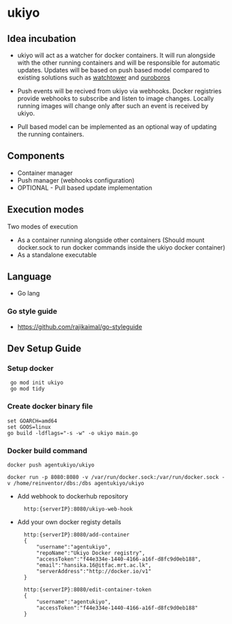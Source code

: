 # ukiyo

## Idea incubation

- ukiyo will act as a watcher for docker containers. It will run alongside with the other running containers and will be responsible for automatic updates. Updates will be based on push based model compared to existing solutions such as [watchtower](https://github.com/containrrr/watchtower) and [ouroboros](https://github.com/pyouroboros/ouroboros)

- Push events will be recived from ukiyo via webhooks. Docker registries provide webhooks to subscribe and listen to image changes. Locally running images will change only after such an event is received by ukiyo.

- Pull based model can be implemented as an optional way of updating the running containers.

## Components

- Container manager
- Push manager (webhooks configuration) 
- OPTIONAL - Pull based update implementation

## Execution modes

Two modes of execution

- As a container running alongside other containers (Should mount docker.sock to run docker commands inside the ukiyo docker container)
- As a standalone executable

## Language

- Go lang

### Go style guide

- https://github.com/rajikaimal/go-styleguide

## Dev Setup Guide

### Setup docker 
	 go mod init ukiyo
	 go mod tidy

### Create docker binary file
	set GOARCH=amd64
	set GOOS=linux
	go build -ldflags="-s -w" -o ukiyo main.go

### Docker build command
	
	docker push agentukiyo/ukiyo

	docker run -p 8080:8080 -v /var/run/docker.sock:/var/run/docker.sock -v /home/reinventor/dbs:/dbs agentukiyo/ukiyo

- Add webhook to dockerhub repository

        http:{serverIP}:8080/ukiyo-web-hook

- Add your own docker registy details

		http:{serverIP}:8080/add-container
		{
			"username":"agentukiyo",
			"repoName":"Ukiyo Docker registry",
			"accessToken":"f44e334e-1440-4166-a16f-d8fc9d0eb188",
			"email":"hansika.16@itfac.mrt.ac.lk",
			"serverAddress":"http://docker.io/v1"
		}

		http:{serverIP}:8080/edit-container-token
		{
			"username":"agentukiyo",
			"accessToken":"f44e334e-1440-4166-a16f-d8fc9d0eb188"
		}
